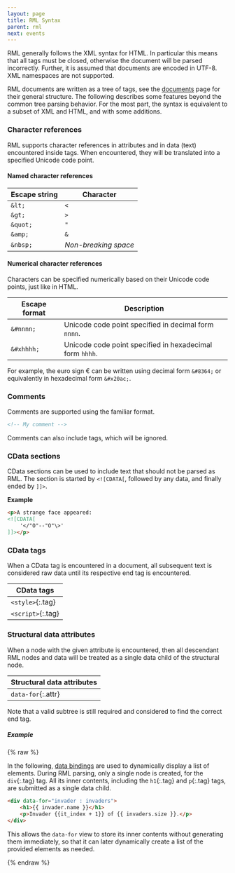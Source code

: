 ```yaml
---
layout: page
title: RML Syntax
parent: rml
next: events
---
```


RML generally follows the XML syntax for HTML. In particular this means that all tags must be closed, otherwise the document will be parsed incorrectly. Further, it is assumed that documents are encoded in UTF-8. XML namespaces are not supported.

RML documents are written as a tree of tags, see the [documents](documents.html) page for their general structure. The following describes some features beyond the common tree parsing behavior. For the most part, the syntax is equivalent to a subset of XML and HTML, and with some additions.


### Character references

RML supports character references in attributes and in data (text) encountered inside tags. When encountered, they will be translated into a specified Unicode code point.

#### Named character references

| Escape string |  Character           |
|---------------|--------------------  |
| `&lt;`        | `<`                  |
| `&gt;`        | `>`                  |
| `&quot;`      | `"`                  |
| `&amp;`       | `&`                  |
| `&nbsp;`      | *Non-breaking space* |

#### Numerical character references

Characters can be specified numerically based on their Unicode code points, just like in HTML.

| Escape format |  Description |
| ------------- |  ----------- |
| `&#nnnn;`     | Unicode code point specified in decimal form `nnnn`. |
| `&#xhhhh;`    | Unicode code point specified in hexadecimal form `hhhh`. |

For example, the euro sign € can be written using decimal form `&#8364;` or equivalently in hexadecimal form `&#x20ac;`.


### Comments

Comments are supported using the familiar format.

```html
<!-- My comment -->
```

Comments can also include tags, which will be ignored.

### CData sections

CData sections can be used to include text that should not be parsed as RML. The section is started by `<![CDATA[`, followed by any data, and finally ended by `]]>`.

**Example**
```html
<p>A strange face appeared:
<![CDATA[
	'</"O"--"O"\>' 
]]></p>
```


### CData tags

When a CData tag is encountered in a document, all subsequent text is considered raw data until its respective end tag is encountered.

|   CData tags  |
| ------------- |
| `<style>`{:.tag}     |
| `<script>`{:.tag}    |


### Structural data attributes

When a node with the given attribute is encountered, then all descendant RML nodes and data will be treated as a single data child of the structural node.

| Structural data attributes  |
| -------------  |
| `data-for`{:.attr}     |

Note that a valid subtree is still required and considered to find the correct end tag.

##### Example

{% raw %}

In the following, [data bindings](../data_bindings.html) are used to dynamically display a list of elements. During RML parsing, only a single node is created, for the `div`{:.tag} tag. All its inner contents, including the `h1`{:.tag} and `p`{:.tag} tags, are submitted as a single data child.

```html
<div data-for="invader : invaders">
	<h1>{{ invader.name }}</h1>
	<p>Invader {{it_index + 1}} of {{ invaders.size }}.</p>
</div> 
```

This allows the `data-for` view to store its inner contents without generating them immediately, so that it can later dynamically create a list of the provided elements as needed.

{% endraw %}
